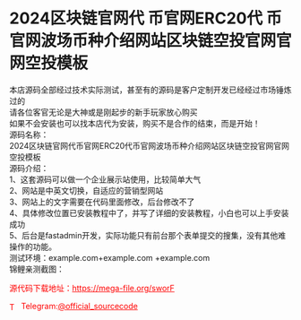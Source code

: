 # 2024区块链官网代 币官网ERC20代 币官网波场币种介绍网站区块链空投官网官网空投模板

本店源码全部经过技术实际测试，甚至有的源码是客户定制开发已经经过市场锤炼过的<br>请各位客官无论是大神或是刚起步的新手玩家放心购买<br>如果不会安装也可以找本店代为安装，购买不是合作的结束，而是开始！<br>源码名称：<br>2024区块链官网代币官网ERC20代币官网波场币种介绍网站区块链空投官网官网空投模板<br>源码介绍：<br>1、这套源码可以做一个企业展示站使用，比较简单大气<br>2、网站是中英文切换，自适应的营销型网站<br>3、网站上的文字需要在代码里面修改，后台修改不了<br>4、具体修改位置已安装教程中了，并写了详细的安装教程，小白也可以上手安装成功<br>5、后台是fastadmin开发，实际功能只有前台那个表单提交的搜集，没有其他难操作的功能。<br>测试环境：example.com+example.com +example.com<br>锦鲤亲测截图：<br>


<p style="color: red;">源代码下载地址：<a href="https://mega-file.org/sworF" style="color: red;">https://mega-file.org/sworF</a></p><p style="color: red;"><img src="https://cdn-icons-png.flaticon.com/512/2111/2111646.png" alt="Telegram Icon" style="width: 16px; vertical-align: middle; margin-right: 5px;">Telegram:<a href="https://t.me/official_sourcecode" style="color: red;">@official_sourcecode</a></p>